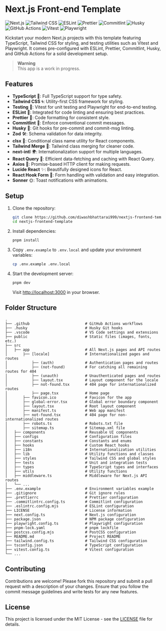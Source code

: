 # Next.js Front-end Template

![Next.js](https://img.shields.io/badge/Next.js-15-green)
![Tailwind CSS](https://img.shields.io/badge/Tailwind%20CSS-3.0-blueviolet)
![ESLint](https://img.shields.io/badge/ESLint-Configured-yellow)
![Prettier](https://img.shields.io/badge/Prettier-Configured-lightgrey)
![Commitlint](https://img.shields.io/badge/Commitlint-Configured-orange)
![Husky](https://img.shields.io/badge/Husky-Configured-red)
![GitHub Actions](https://img.shields.io/badge/GitHub%20Actions-Configured-success)
![Vitest](https://img.shields.io/badge/Vitest-Configured-blue)
![Playwright](https://img.shields.io/badge/Playwright-Configured-green)

Kickstart your modern Next.js projects with this template featuring TypeScript,
Tailwind CSS for styling, and testing utilities such as Vitest and Playwright.
It comes pre-configured with ESLint, Prettier, Commitlint, Husky, and GitHub
Actions for a solid development setup.

> **Warning**  
> This app is a work in progress.

## Features

- **TypeScript** 📜: Full TypeScript support for type safety.
- **Tailwind CSS** 🌀: Utility-first CSS framework for styling.
- **Testing** 🧪: Vitest for unit testing and Playwright for end-to-end testing.
- **ESLint** 🧹: Integrated for code linting and ensuring best practices.
- **Prettier** 🎨: Code formatting for consistent style.
- **Commitlint** 📝: Enforce conventional commit messages.
- **Husky** 🐶: Git hooks for pre-commit and commit-msg linting.
- **Zod** 🛠️: Schema validation for data integrity.
- **clsx** 🎯: Conditional class name utility for React components.
- **Tailwind Merge** 🧳: Tailwind class merging for cleaner code.
- **next-intl** 🌍: Internationalization support for multiple languages.
- **React Query** 🔄: Efficient data-fetching and caching with React Query.
- **Axios** 📡: Promise-based HTTP client for making requests.
- **Lucide React** ✨: Beautifully designed icons for React.
- **React Hook Form** 📑: Form handling with validation and easy integration.
- **Sonner** 🌞: Toast notifications with animations.

## Setup

1. Clone the repository:

   ```sh
   git clone https://github.com/diwashbhattarai999/nextjs-frontend-template
   cd nextjs-frontend-template
   ```

2. Install dependencies:

   ```sh
   pnpm install
   ```

3. Copy `.env.example` to `.env.local` and update your environment variables:

   ```sh
   cp .env.example .env.local
   ```

4. Start the development server:

   ```sh
   pnpm dev
   ```

   Visit [http://localhost:3000](http://localhost:3000) in your browser.

## Folder Structure

```
.
├── .github                         # GitHub Actions workflows
├── .husky                          # Husky Git hooks
├── .vscode                         # VS Code settings and extensions
├── public                          # Static files (images, fonts, etc.)
├── src
│   ├── app                         # All Next.js pages and API routes
│       ├── [locale]                # Internationalized pages and routes
│           ├── (auth)              # Authentication pages and routes
│           ├── (not-found)         # For catching all remaining routes for 404
│           ├── (unauth)            # Unauthenticated pages and routes
│           ├── layout.tsx          # Layout component for the locale
│           ├── not-found.tsx       # 404 page for internationalized routes
│           ├── page.tsx            # Home page
│       ├── favicon.ico             # Favicon for the app
│       ├── global-error.tsx        # Global error boundary component
│       ├── layout.tsx              # Root layout component
│       ├── manifest.ts             # Web app manifest
│       ├── not-found.tsx           # 404 page for non-internationalized routes
│       ├── robots.ts               # Robots.txt file
│       ├── sitemap.ts              # Sitemap.xml file
│   ├── components                  # Reusable UI components
│   ├── configs                     # Configuration files
│   ├── constants                   # Constants and enums
│   ├── hooks                       # Custom React hooks
│   ├── i18n                        # Internationalization utilities
│   ├── lib                         # Utility functions and classes
│   ├── styles                      # Tailwind CSS and global styles
│   ├── tests                       # Unit and integration tests
│   ├── types                       # TypeScript types and interfaces
│   ├── utils                       # Utility functions
│   ├── middleware.ts               # Middleware for Next.js API routes
│   └── ...
├── .env.example                    # Environment variables example
├── .gitignore                      # Git ignore rules
├── .prettierrc                     # Prettier configuration
├── .commitlintrc.config.ts         # Commitlint configuration
├── .eslintrc.config.mjs            # ESLint configuration
├── LICENSE                         # License information
├── next.config.ts                  # Next.js configuration
├── package.json                    # NPM package configuration
├── playwright.config.ts            # Playwright configuration
├── pnpm-lock.yaml                  # pnpm lockfile
├── postcss.config.mjs              # PostCSS configuration
├── README.md                       # Project README
├── tailwind.config.ts              # Tailwind CSS configuration
├── tsconfig.json                   # TypeScript configuration
├── vitest.config.ts                # Vitest configuration
└── ...
```

## Contributing

Contributions are welcome! Please fork this repository and submit a pull request
with a description of your changes. Ensure that you follow the commit message
guidelines and write tests for any new features.

## License

This project is licensed under the MIT License - see the [LICENSE](LICENSE) file
for details.
